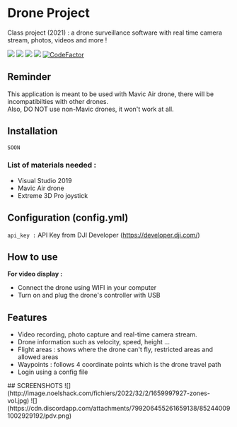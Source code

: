 # Drone Project
Class project (2021) : a drone surveillance software with real time camera stream, photos, videos and more !

![](https://img.shields.io/github/issues/ZukiLTU/Drone_Project)
![](https://img.shields.io/github/forks/ZukiLTU/Drone_Project)
![](https://img.shields.io/github/stars/ZukiLTU/Drone_Project)
![](https://img.shields.io/github/license/ZukiLTU/Drone_Project)
[![CodeFactor](https://www.codefactor.io/repository/github/zukiltu/drone_project/badge)](https://www.codefactor.io/repository/github/zukiltu/drone_project)

## Reminder
<div class="rem">
<!--<img src = "" alt="">-->
This application is meant to be used with Mavic Air drone, there will be incompatibilties with other drones.
<br/>Also, DO NOT use non-Mavic drones, it won't work at all.
</div>

## Installation
```
SOON
```
### List of materials needed :
<ul>
    <li>Visual Studio 2019</li>
    <li>Mavic Air drone</li>
    <li>Extreme 3D Pro joystick</li>
</ul>

## Configuration (config.yml)
`api_key :` API Key from DJI Developer (https://developer.dji.com/)<br/>

## How to use
**For video display :**
- Connect the drone using WIFI in your computer
- Turn on and plug the drone's controller with USB

## Features
<ul>
    <li>Video recording, photo capture and real-time camera stream.</li>
    <li>Drone information such as velocity, speed, height ...</li>
    <li>Flight areas : shows where the drone can't fly, restricted areas and allowed areas</li>
    <li>Waypoints : follows 4 coordinate points which is the drone travel path</li>
    <li>Login using a config file</li>
</ul>
## SCREENSHOTS
![](http://image.noelshack.com/fichiers/2022/32/2/1659997927-zones-vol.jpg)
![](https://cdn.discordapp.com/attachments/799206455261659138/852440091002929192/pdv.png)
